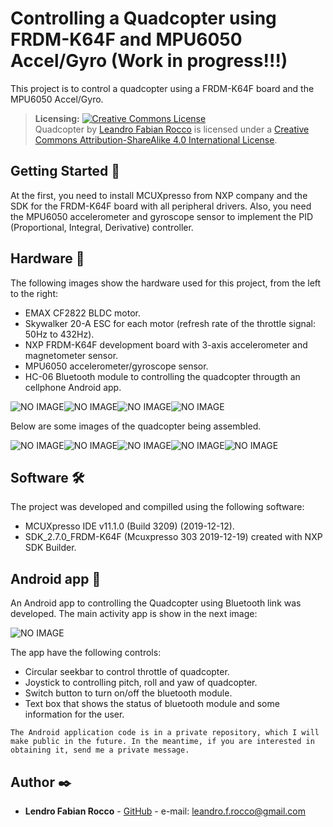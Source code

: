 # Controlling a Quadcopter using FRDM-K64F and MPU6050 Accel/Gyro (Work in progress!!!)

This project is to control a quadcopter using a FRDM-K64F board and the MPU6050 Accel/Gyro.

> **Licensing:** 
> <a rel="license" href="http://creativecommons.org/licenses/by-sa/4.0/"><img alt="Creative Commons License" style="border-width:0" src="https://i.creativecommons.org/l/by-sa/4.0/88x31.png" /></a><br /><span xmlns:dct="http://purl.org/dc/terms/" property="dct:title">Quadcopter</span> by <a xmlns:cc="http://creativecommons.org/ns#" href="https://github.com/leandroGHsoft/Quadcopter" property="cc:attributionName" rel="cc:attributionURL">Leandro Fabian Rocco</a> is licensed under a <a rel="license" href="http://creativecommons.org/licenses/by-sa/4.0/">Creative Commons Attribution-ShareAlike 4.0 International License</a>.



## Getting Started 🚀

At the first, you need to install MCUXpresso from NXP company and the SDK for the FRDM-K64F board with all peripheral drivers. Also, you need the MPU6050 accelerometer and gyroscope sensor to implement the PID (Proportional, Integral, Derivative) controller.


## Hardware 🔧

The following images show the hardware used for this project, from the left to the right:

* EMAX CF2822 BLDC motor.
* Skywalker 20-A ESC for each motor (refresh rate of the throttle signal: 50Hz to 432Hz).
* NXP FRDM-K64F development board with 3-axis accelerometer and magnetometer sensor.
* MPU6050 accelerometer/gyroscope sensor.
* HC-06 Bluetooth module to controlling the quadcopter througth an cellphone Android app.


![NO IMAGE](https://github.com/leandroGHsoft/Quadcopter/blob/master/images/motor.jpg)![NO IMAGE](https://github.com/leandroGHsoft/Quadcopter/blob/master/images/esc.jpg)![NO IMAGE](https://github.com/leandroGHsoft/Quadcopter/blob/master/images/frdm-k64f.jpg)![NO IMAGE](https://github.com/leandroGHsoft/Quadcopter/blob/master/images/mpu6050.jpg)

Below are some images of the quadcopter being assembled.

![NO IMAGE](https://github.com/leandroGHsoft/Quadcopter/blob/master/images/quad1.jpg)![NO IMAGE](https://github.com/leandroGHsoft/Quadcopter/blob/master/images/quad2.jpg)![NO IMAGE](https://github.com/leandroGHsoft/Quadcopter/blob/master/images/quad3.jpg)![NO IMAGE](https://github.com/leandroGHsoft/Quadcopter/blob/master/images/quad4.jpg)![NO IMAGE](https://github.com/leandroGHsoft/Quadcopter/blob/master/images/quad5.jpg)



## Software 🛠️

The project was developed and compilled using the following software:

* MCUXpresso IDE v11.1.0 (Build 3209) (2019-12-12).
* SDK_2.7.0_FRDM-K64F (Mcuxpresso 303 2019-12-19) created with NXP SDK Builder.


## Android app :iphone:

An Android app to controlling the Quadcopter using Bluetooth link was developed. The main activity app is show in the next image:

![NO IMAGE](https://github.com/leandroGHsoft/Quadcopter/blob/master/images/app.png)

The app have the following controls:

* Circular seekbar to control throttle of quadcopter.
* Joystick to controlling pitch, roll and yaw of quadcopter.
* Switch button to turn on/off the bluetooth module.
* Text box that shows the status of bluetooth module and some information for the user.


```
The Android application code is in a private repository, which I will make public in the future. In the meantime, if you are interested in obtaining it, send me a private message.
```



## Author ✒️

* **Lendro Fabian Rocco** - [GitHub](https://github.com/leandroGHsoft) - e-mail: <leandro.f.rocco@gmail.com>





